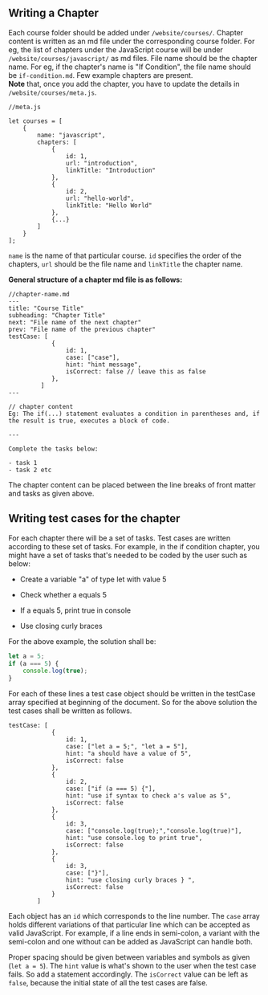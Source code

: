 ## Writing a Chapter

Each course folder should be added under `/website/courses/`. Chapter content is written as an md file under the corresponding course folder. For eg, the list of chapters under the JavaScript course will be under `/website/courses/javascript/` as md files. File name should be the chapter name. For eg, if the chapter's name is "If Condition", the file name should be `if-condition.md`. Few example chapters are present.  
**Note** that, once you add the chapter, you have to update the details in `/website/courses/meta.js`.

```
//meta.js

let courses = [
	{
		name: "javascript",
		chapters: [
			{
				id: 1,
				url: "introduction",
				linkTitle: "Introduction"
			},
			{
				id: 2,
				url: "hello-world",
				linkTitle: "Hello World"
			},
			{...}
		]
	}
];

```

`name` is the name of that particular course. `id` specifies the order of the chapters, `url` should be the file name and `linkTitle` the chapter name.

**General structure of a chapter md file is as follows:**

```
//chapter-name.md
---
title: "Course Title"
subheading: "Chapter Title"
next: "File name of the next chapter"
prev: "File name of the previous chapter"
testCase: [
			{
				id: 1,
				case: ["case"],
				hint: "hint message",
				isCorrect: false // leave this as false
			},
		 ]
---

// chapter content
Eg: The if(...) statement evaluates a condition in parentheses and, if the result is true, executes a block of code.

---

Complete the tasks below:

- task 1
- task 2 etc

```

The chapter content can be placed between the line breaks of front matter and tasks as given above.

## Writing test cases for the chapter

For each chapter there will be a set of tasks. Test cases are written according to these set of tasks.
For example, in the if condition chapter, you might have a set of tasks that's needed to be coded by the user such as below:

- Create a variable "a" of type let with value 5

- Check whether a equals 5

- If a equals 5, print true in console

- Use closing curly braces

For the above example, the solution shall be:

```javascript
let a = 5;
if (a === 5) {
	console.log(true);
}
```

For each of these lines a test case object should be written in the testCase array specified at beginning of the document. So for the above solution the test cases shall be written as follows.

```
testCase: [
			{
				id: 1,
				case: ["let a = 5;", "let a = 5"],
				hint: "a should have a value of 5",
				isCorrect: false
			},
			{
                id: 2,
                case: ["if (a === 5) {"],
                hint: "use if syntax to check a's value as 5",
                isCorrect: false
            },
			{
                id: 3,
                case: ["console.log(true);","console.log(true)"],
                hint: "use console.log to print true",
                isCorrect: false
            },
            {
                id: 3,
                case: ["}"],
                hint: "use closing curly braces } ",
                isCorrect: false
            }
		]
```

Each object has an `id` which corresponds to the line number. The `case` array holds different variations of that particular line which can be accepted as valid JavaScript. For example, if a line ends in semi-colon, a variant with the semi-colon and one without can be added as JavaScript can handle both.

Proper spacing should be given between variables and symbols as given (`let a = 5`). The `hint` value is what's shown to the user when the test case fails. So add a statement accordingly. The `isCorrect` value can be left as `false`, because the initial state of all the test cases are false.
